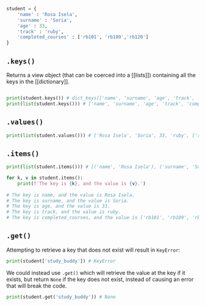 ```python
student = {
	'name' : 'Rosa Isela',
	'surname' : 'Soria',
	'age' : 33,
	'track' : 'ruby',
	'completed_courses' : ['rb101', 'rb109','rb120']
}
```
## `.keys()`
Returns a view object (that can be coerced into a [[lists]]) containing all the keys in the [[dictionary]].
```python

print(student.keys()) # dict_keys(['name', 'surname', 'age', 'track', 'completed_courses'])
print(list(student.keys())) # ['name', 'surname', 'age', 'track', 'completed_courses']
```

## `.values()`

```python
print(list(student.values())) # ['Rosa Isela', 'Soria', 33, 'ruby', ['rb101', 'rb109', 'rb120']]
```

## `.items()`

```python
print(list(student.items())) # [('name', 'Rosa Isela'), ('surname', 'Soria'), ('age', 33), ('track', 'ruby'), ('completed_courses', ['rb101', 'rb109', 'rb120'])]

for k, v in student.items():
	print(f'The key is {k}, and the value is {v}.')
	
# The key is name, and the value is Rosa Isela.
# The key is surname, and the value is Soria.
# The key is age, and the value is 33.
# The key is track, and the value is ruby.
# The key is completed_courses, and the value is ['rb101', 'rb109', 'rb120'].
```

## `.get()`
Attempting to retrieve a key that does not exist will result in `KeyError`:
```python
print(student['study_buddy']) # KeyError
```

We could instead use `.get()` which will retrieve the value at the key if it exists, but return `None` if the key does not exist, instead of causing an error that will break the code.
```python
print(student.get('study_buddy')) # None
```